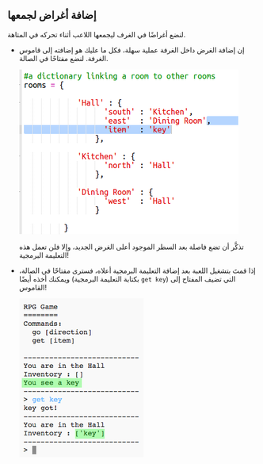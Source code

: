 ## إضافة أغراض لجمعها

لنضع أغراضًا في الغرف ليجمعها اللاعب أثناء تحركه في المتاهة.



+ إن إضافة الغرض داخل الغرفة عملية سهلة، فكل ما عليك هو إضافته إلى قاموس الغرفة. لنضع مفتاحًا في الصالة.

  ![screenshot](images/rpg-key.png)

  تذكَّر أن تضع فاصلة بعد السطر الموجود أعلى الغرض الجديد، وإلا فلن تعمل هذه التعليمة البرمجية!

+ إذا قمتَ بتشغيل اللعبة بعد إضافة التعليمة البرمجية أعلاه، فسترى مفتاحًا في الصالة، ويمكنك أخذه أيضًا (بكتابة التعليمة البرمجية `get key`) التي تضيف المفتاح إلى القاموس!

  ![screenshot](images/rpg-key-test.png)  



